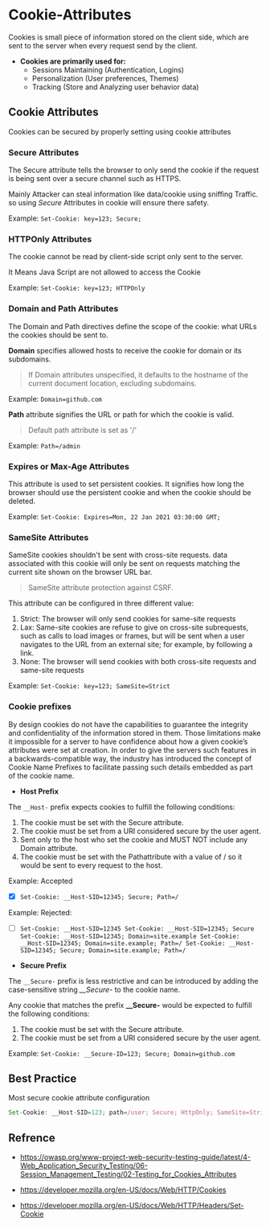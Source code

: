 # Cookie-Attributes

Cookies is small piece of information stored on the client side, which are sent to the server when every request send by the client. 

* **Cookies are primarily used for:**
    - Sessions Maintaining (Authentication, Logins)
    - Personalization (User preferences, Themes) 
    - Tracking (Store and Analyzing user behavior data)

## Cookie Attributes     

Cookies can be secured by properly setting using cookie attributes

### Secure Attributes
The Secure attribute tells the browser to only send the cookie if the request is being sent over a secure channel such as HTTPS.

Mainly Attacker can steal information like data/cookie using sniffing Traffic. so using *Secure* Attributes in cookie will ensure there safety.  

Example: `Set-Cookie: key=123; Secure;`

### HTTPOnly Attributes
The cookie cannot be read by client-side script only sent to the server.  

It Means Java Script are not allowed to access the Cookie

Example: `Set-Cookie: key=123; HTTPOnly`

### Domain and Path Attributes
The Domain and Path directives define the scope of the cookie: what URLs the cookies should be sent to.

**Domain** specifies allowed hosts to receive the cookie for domain or its subdomains.
> If Domain attributes unspecified, it defaults to the hostname of the current document location, excluding subdomains.

Example: `Domain=github.com`

**Path** attribute signifies the URL or path for which the cookie is valid. 
> Default path attribute is set as '/'

Example: `Path=/admin`


### Expires or Max-Age Attributes
This attribute is used to set persistent cookies. It signifies how long the browser should use the persistent cookie and when the cookie should be deleted.

Example: `Set-Cookie: Expires=Mon, 22 Jan 2021 03:30:00 GMT;`


### SameSite Attributes
SameSite cookies shouldn't be sent with cross-site requests. data associated with this cookie will only be sent on requests matching the current site shown on the browser URL bar.

> SameSite attribute protection against CSRF.

This attribute can be configured in three different value:
1. Strict: The browser will only send cookies for same-site requests
2. Lax: Same-site cookies are refuse to give on cross-site subrequests, such as calls to load images or frames, but will be sent when a user navigates to the URL from an external site; for example, by following a link.
3. None: The browser will send cookies with both cross-site requests and same-site requests

Example: `Set-Cookie: key=123; SameSite=Strict`

### Cookie prefixes
By design cookies do not have the capabilities to guarantee the integrity and confidentiality of the information stored in them. Those limitations make it impossible for a server to have confidence about how a given cookie’s attributes were set at creation. In order to give the servers such features in a backwards-compatible way, the industry has introduced the concept of Cookie Name Prefixes to facilitate passing such details embedded as part of the cookie name.

* **Host Prefix**

The `__Host-` prefix expects cookies to fulfill the following conditions:

1. The cookie must be set with the Secure attribute.
2. The cookie must be set from a URI considered secure by the user agent.
3. Sent only to the host who set the cookie and MUST NOT include any Domain attribute.
4. The cookie must be set with the Pathattribute with a value of / so it would be sent to every request to the host.

Example: Accepted 
- [x] `Set-Cookie: __Host-SID=12345; Secure; Path=/` 

Example: Rejected: 
- [ ] `Set-Cookie: __Host-SID=12345 Set-Cookie: __Host-SID=12345; Secure Set-Cookie: __Host-SID=12345; Domain=site.example Set-Cookie: __Host-SID=12345; Domain=site.example; Path=/ Set-Cookie: __Host-SID=12345; Secure; Domain=site.example; Path=/`

* **Secure Prefix**

The `__Secure-` prefix is less restrictive and can be introduced by adding the case-sensitive string *__Secure-* to the cookie name. 

Any cookie that matches the prefix **__Secure-** would be expected to fulfill the following conditions:

1. The cookie must be set with the Secure attribute.
2. The cookie must be set from a URI considered secure by the user agent.

Example: `Set-Cookie: __Secure-ID=123; Secure; Domain=github.com`


## Best Practice
Most secure cookie attribute configuration
```javascript
Set-Cookie: __Host-SID=123; path=/user; Secure; HttpOnly; SameSite=Strict
```


## Refrence

- https://owasp.org/www-project-web-security-testing-guide/latest/4-Web_Application_Security_Testing/06-Session_Management_Testing/02-Testing_for_Cookies_Attributes

- https://developer.mozilla.org/en-US/docs/Web/HTTP/Cookies

- https://developer.mozilla.org/en-US/docs/Web/HTTP/Headers/Set-Cookie
